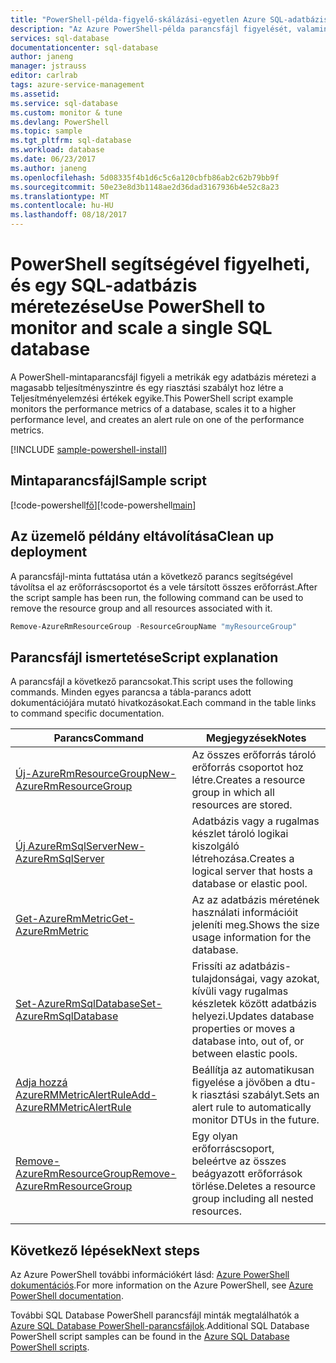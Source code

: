 ```yaml
---
title: "PowerShell-példa-figyelő-skálázási-egyetlen Azure SQL-adatbázis |} Microsoft Docs"
description: "Az Azure PowerShell-példa parancsfájl figyelését, valamint egy Azure SQL-adatbázis méretezése"
services: sql-database
documentationcenter: sql-database
author: janeng
manager: jstrauss
editor: carlrab
tags: azure-service-management
ms.assetid: 
ms.service: sql-database
ms.custom: monitor & tune
ms.devlang: PowerShell
ms.topic: sample
ms.tgt_pltfrm: sql-database
ms.workload: database
ms.date: 06/23/2017
ms.author: janeng
ms.openlocfilehash: 5d08335f4b1d6c5c6a120cbfb86ab2c62b79bb9f
ms.sourcegitcommit: 50e23e8d3b1148ae2d36dad3167936b4e52c8a23
ms.translationtype: MT
ms.contentlocale: hu-HU
ms.lasthandoff: 08/18/2017
---
```

# <a name="use-powershell-to-monitor-and-scale-a-single-sql-database"></a><span data-ttu-id="2e22c-103">PowerShell segítségével figyelheti, és egy SQL-adatbázis méretezése</span><span class="sxs-lookup"><span data-stu-id="2e22c-103">Use PowerShell to monitor and scale a single SQL database</span></span>

<span data-ttu-id="2e22c-104">A PowerShell-mintaparancsfájl figyeli a metrikák egy adatbázis méretezi a magasabb teljesítményszintre és egy riasztási szabályt hoz létre a Teljesítményelemzési értékek egyike.</span><span class="sxs-lookup"><span data-stu-id="2e22c-104">This PowerShell script example monitors the performance metrics of a database, scales it to a higher performance level, and creates an alert rule on one of the performance metrics.</span></span> 

[!INCLUDE [sample-powershell-install](../../../includes/sample-powershell-install-no-ssh.md)]

## <a name="sample-script"></a><span data-ttu-id="2e22c-105">Mintaparancsfájl</span><span class="sxs-lookup"><span data-stu-id="2e22c-105">Sample script</span></span>

<span data-ttu-id="2e22c-106">[!code-powershell[fő](../../../powershell_scripts/sql-database/monitor-and-scale-database/monitor-and-scale-database.ps1?highlight=13-14 "figyelő és a skála egyetlen SQL-adatbázis")]</span><span class="sxs-lookup"><span data-stu-id="2e22c-106">[!code-powershell[main](../../../powershell_scripts/sql-database/monitor-and-scale-database/monitor-and-scale-database.ps1?highlight=13-14 "Monitor and scale single SQL Database")]</span></span>

## <a name="clean-up-deployment"></a><span data-ttu-id="2e22c-107">Az üzemelő példány eltávolítása</span><span class="sxs-lookup"><span data-stu-id="2e22c-107">Clean up deployment</span></span>

<span data-ttu-id="2e22c-108">A parancsfájl-minta futtatása után a következő parancs segítségével távolítsa el az erőforráscsoportot és a vele társított összes erőforrást.</span><span class="sxs-lookup"><span data-stu-id="2e22c-108">After the script sample has been run, the following command can be used to remove the resource group and all resources associated with it.</span></span>

```powershell
Remove-AzureRmResourceGroup -ResourceGroupName "myResourceGroup"
```

## <a name="script-explanation"></a><span data-ttu-id="2e22c-109">Parancsfájl ismertetése</span><span class="sxs-lookup"><span data-stu-id="2e22c-109">Script explanation</span></span>

<span data-ttu-id="2e22c-110">A parancsfájl a következő parancsokat.</span><span class="sxs-lookup"><span data-stu-id="2e22c-110">This script uses the following commands.</span></span> <span data-ttu-id="2e22c-111">Minden egyes parancsa a tábla-parancs adott dokumentációjára mutató hivatkozásokat.</span><span class="sxs-lookup"><span data-stu-id="2e22c-111">Each command in the table links to command specific documentation.</span></span>

| <span data-ttu-id="2e22c-112">Parancs</span><span class="sxs-lookup"><span data-stu-id="2e22c-112">Command</span></span> | <span data-ttu-id="2e22c-113">Megjegyzések</span><span class="sxs-lookup"><span data-stu-id="2e22c-113">Notes</span></span> |
|---|---|
 [<span data-ttu-id="2e22c-114">Új-AzureRmResourceGroup</span><span class="sxs-lookup"><span data-stu-id="2e22c-114">New-AzureRmResourceGroup</span></span>](/powershell/module/azurerm.resources/new-azurermresourcegroup) | <span data-ttu-id="2e22c-115">Az összes erőforrás tároló erőforrás csoportot hoz létre.</span><span class="sxs-lookup"><span data-stu-id="2e22c-115">Creates a resource group in which all resources are stored.</span></span> |
| [<span data-ttu-id="2e22c-116">Új AzureRmSqlServer</span><span class="sxs-lookup"><span data-stu-id="2e22c-116">New-AzureRmSqlServer</span></span>](/powershell/module/azurerm.sql/new-azurermsqlserver) | <span data-ttu-id="2e22c-117">Adatbázis vagy a rugalmas készlet tároló logikai kiszolgáló létrehozása.</span><span class="sxs-lookup"><span data-stu-id="2e22c-117">Creates a logical server that hosts a database or elastic pool.</span></span> |
| [<span data-ttu-id="2e22c-118">Get-AzureRmMetric</span><span class="sxs-lookup"><span data-stu-id="2e22c-118">Get-AzureRmMetric</span></span>](/powershell/module/azurerm.insights/get-azurermmetric) | <span data-ttu-id="2e22c-119">Az az adatbázis méretének használati információit jeleníti meg.</span><span class="sxs-lookup"><span data-stu-id="2e22c-119">Shows the size usage information for the database.</span></span>|
| [<span data-ttu-id="2e22c-120">Set-AzureRmSqlDatabase</span><span class="sxs-lookup"><span data-stu-id="2e22c-120">Set-AzureRmSqlDatabase</span></span>](/powershell/module/azurerm.sql/set-azurermsqldatabase) | <span data-ttu-id="2e22c-121">Frissíti az adatbázis-tulajdonságai, vagy azokat, kívüli vagy rugalmas készletek között adatbázis helyezi.</span><span class="sxs-lookup"><span data-stu-id="2e22c-121">Updates database properties or moves a database into, out of, or between elastic pools.</span></span> |
| [<span data-ttu-id="2e22c-122">Adja hozzá AzureRMMetricAlertRule</span><span class="sxs-lookup"><span data-stu-id="2e22c-122">Add-AzureRMMetricAlertRule</span></span>](/powershell/module/azurerm.insights/add-azurermmetricalertrule) | <span data-ttu-id="2e22c-123">Beállítja az automatikusan figyelése a jövőben a dtu-k riasztási szabályt.</span><span class="sxs-lookup"><span data-stu-id="2e22c-123">Sets an alert rule to automatically monitor DTUs in the future.</span></span> |
| [<span data-ttu-id="2e22c-124">Remove-AzureRmResourceGroup</span><span class="sxs-lookup"><span data-stu-id="2e22c-124">Remove-AzureRmResourceGroup</span></span>](/powershell/module/azurerm.resources/remove-azurermresourcegroup) | <span data-ttu-id="2e22c-125">Egy olyan erőforráscsoport, beleértve az összes beágyazott erőforrások törlése.</span><span class="sxs-lookup"><span data-stu-id="2e22c-125">Deletes a resource group including all nested resources.</span></span> |
|||

## <a name="next-steps"></a><span data-ttu-id="2e22c-126">Következő lépések</span><span class="sxs-lookup"><span data-stu-id="2e22c-126">Next steps</span></span>

<span data-ttu-id="2e22c-127">Az Azure PowerShell további információkért lásd: [Azure PowerShell dokumentációs](/powershell/azure/overview).</span><span class="sxs-lookup"><span data-stu-id="2e22c-127">For more information on the Azure PowerShell, see [Azure PowerShell documentation](/powershell/azure/overview).</span></span>

<span data-ttu-id="2e22c-128">További SQL Database PowerShell parancsfájl minták megtalálhatók a [Azure SQL Database PowerShell-parancsfájlok](../sql-database-powershell-samples.md).</span><span class="sxs-lookup"><span data-stu-id="2e22c-128">Additional SQL Database PowerShell script samples can be found in the [Azure SQL Database PowerShell scripts](../sql-database-powershell-samples.md).</span></span>
